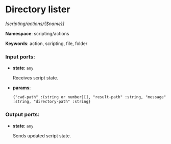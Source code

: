 # Directory lister

_[scripting/actions/{$name}]_

__Namespace__: scripting/actions

__Keywords__: action, scripting, file, folder

### Input ports:

* __state__: ` any `

    Receives script state.


* __params__: 
    ```
    {"cwd-path" :(string or number)[], "result-path" :string, "message" :string, "directory-path" :string}
    ```

### Output ports:

* __state__: ` any `

    Sends updated script state.


